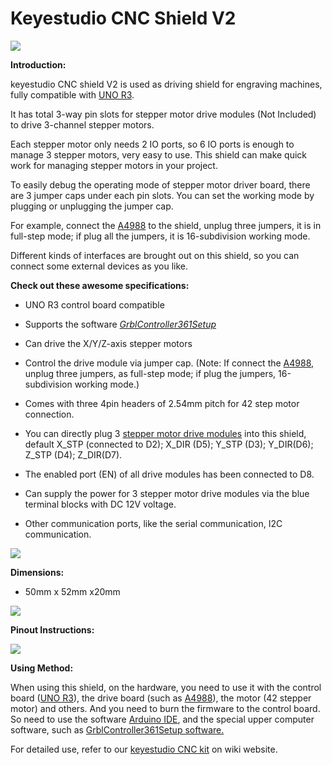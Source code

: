 #  **Keyestudio CNC Shield V2**

![](media/4c5bb8f684215879858dd166a6252aa9.jpeg)

**Introduction:**

keyestudio CNC shield V2 is used as driving shield for engraving machines, fully
compatible with [UNO
R3](http://wiki.keyestudio.com/index.php/Ks0001_keyestudio_UNO_R3_BOARD).

It has total 3-way pin slots for stepper motor drive modules (Not Included) to
drive 3-channel stepper motors.

Each stepper motor only needs 2 IO ports, so 6 IO ports is enough to manage 3
stepper motors, very easy to use. This shield can make quick work for managing
stepper motors in your project.

To easily debug the operating mode of stepper motor driver board, there are 3
jumper caps under each pin slots. You can set the working mode by plugging or
unplugging the jumper cap.

For example, connect the
[A4988](http://www.keyestudio.com/keyestudio-reprap-stepper-motor-driver.html)
to the shield, unplug three jumpers, it is in full-step mode; if plug all the
jumpers, it is 16-subdivision working mode.

Different kinds of interfaces are brought out on this shield, so you can connect
some external devices as you like.

**Check out these awesome specifications:**

-   UNO R3 control board compatible

-   Supports the software
    [*GrblController361Setup*](https://drive.google.com/open?id=1JSCtHr7FLF7UMxXeVGpwMbWn3BVZo7jh)

-   Can drive the X/Y/Z-axis stepper motors

-   Control the drive module via jumper cap. (Note: If connect the
    [A4988](http://www.keyestudio.com/keyestudio-reprap-stepper-motor-driver.html),
    unplug three jumpers, as full-step mode; if plug the jumpers, 16-subdivision
    working mode.)

-   Comes with three 4pin headers of 2.54mm pitch for 42 step motor connection.

-   You can directly plug 3 [stepper motor drive
    modules](http://www.keyestudio.com/keyestudio-drv8825-stepper-motor-driver-for-3d-printer.html)
    into this shield, default X_STP (connected to D2); X_DIR (D5); Y_STP (D3);
    Y_DIR(D6); Z_STP (D4); Z_DIR(D7).

-   The enabled port (EN) of all drive modules has been connected to D8.

-   Can supply the power for 3 stepper motor drive modules via the blue terminal
    blocks with DC 12V voltage.

-   Other communication ports, like the serial communication, I2C communication.

![](media/226f081861ea8d0ba4cd3ca81555b46c.jpeg)

**Dimensions:**

-   50mm x 52mm x20mm

**![](media/8b019e10a3af0dba8e74dac19494c2dc.jpeg)**

**Pinout Instructions:**

**![](media/ed574ead3560e0d04d0d93cb1659320e.jpeg)**

**Using Method:**

When using this shield, on the hardware, you need to use it with the control
board ([UNO
R3](http://wiki.keyestudio.com/index.php/Ks0001_keyestudio_UNO_R3_BOARD)), the
drive board (such as
[A4988](http://www.keyestudio.com/keyestudio-reprap-stepper-motor-driver.html)),
the motor (42 stepper motor) and others. And you need to burn the firmware to
the control board. So need to use the software [Arduino
IDE](http://wiki.keyestudio.com/index.php/How_to_Download_Arduino_IDE), and the
special upper computer software, such as [GrblController361Setup
software.](https://drive.google.com/open?id=1JSCtHr7FLF7UMxXeVGpwMbWn3BVZo7jh)

For detailed use, refer to our [keyestudio CNC
kit](http://wiki.keyestudio.com/index.php/Ks0094_Arduino_CNC_kit_/_CNC_Shield_V2.0_%2Bkeyestudio_Uno_R3%2B3pcs_A4988_Driver_/_GRBL_Compatible#Resources)
on wiki website.
